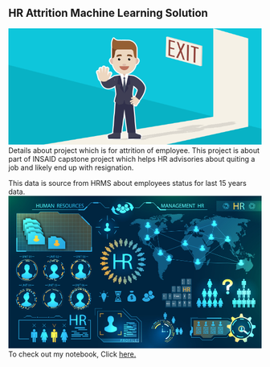 ## HR Attrition Machine Learning Solution
![Attrition](https://github.com/nbijave123/hr_employee-attrition_nilesh/blob/main/Attrtion.png?raw=true)
 Details about project which is for attrition of employee. This project is about part of INSAID capstone project which helps HR advisories about quiting  a job and likely end up with resignation.
 
This data is source from HRMS about employees status for last 15 years data.
![enter image description here](https://github.com/nbijave123/hr_employee-attrition_nilesh/blob/main/hr-analytics-10.jpg?raw=true)
To check out my notebook, Click [here.](https://github.com/nbijave123/hr_employee-attrition_nilesh/blob/main/HR_Analytics.ipynb)
